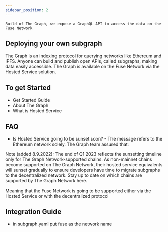 ```yaml
---
sidebar_position: 2
---
```


`Build of The Graph, we expose a GraphQL API to access the data on the Fuse Network`

## Deploying your own subgraph

The Graph is an indexing protocol for querying networks like Ethereum and IPFS. Anyone can build and publish open APIs, called subgraphs, making data easily accessible. The Graph is available on the Fuse Network via the Hosted Service solution.

## To get Started

- Get Started Guide
- About The Graph
- What is Hosted Service

## FAQ

- Is Hosted Service going to be sunset soon? - The message refers to the Ethereum network solely. The Graph team assured that:

Note (added 8.9.2022): The end of Q1 2023 reflects the sunsetting timeline only for The Graph Network-supported chains. As non-mainnet chains become supported on The Graph Network, their hosted service equivalents will sunset gradually to ensure developers have time to migrate subgraphs to the decentralized network. Stay up to date on which chains are supported by The Graph Network here.

Meaning that the Fuse Network is going to be supported either via the Hosted Service or with the decentralized protocol

## Integration Guide

- in subgraph.yaml put fuse as the network name
